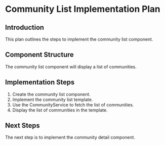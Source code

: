 # Community List Implementation Plan

## Introduction
This plan outlines the steps to implement the community list component.

## Component Structure
The community list component will display a list of communities.

## Implementation Steps
1. Create the community list component.
2. Implement the community list template.
3. Use the CommunityService to fetch the list of communities.
4. Display the list of communities in the template.

## Next Steps
The next step is to implement the community detail component.